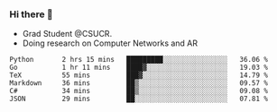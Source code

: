 ### Hi there 👋
- Grad Student @CSUCR. 
- Doing research on Computer Networks and AR
<!--START_SECTION:waka-->

```text
Python       2 hrs 15 mins   █████████░░░░░░░░░░░░░░░░   36.06 %
Go           1 hr 11 mins    ████▓░░░░░░░░░░░░░░░░░░░░   19.03 %
TeX          55 mins         ███▓░░░░░░░░░░░░░░░░░░░░░   14.79 %
Markdown     36 mins         ██▒░░░░░░░░░░░░░░░░░░░░░░   09.57 %
C#           34 mins         ██▒░░░░░░░░░░░░░░░░░░░░░░   09.08 %
JSON         29 mins         ██░░░░░░░░░░░░░░░░░░░░░░░   07.81 %
```

<!--END_SECTION:waka-->
<!--
**jluo117/jluo117** is a ✨ _special_ ✨ repository because its `README.md` (this file) appears on your GitHub profile.

Here are some ideas to get you started:

- 🔭 I’m currently working on ...
- 🌱 I’m currently learning ...
- 👯 I’m looking to collaborate on ...
- 🤔 I’m looking for help with ...
- 💬 Ask me about ...
- 📫 How to reach me: ...
- 😄 Pronouns: ...
- ⚡ Fun fact: ...
-->
